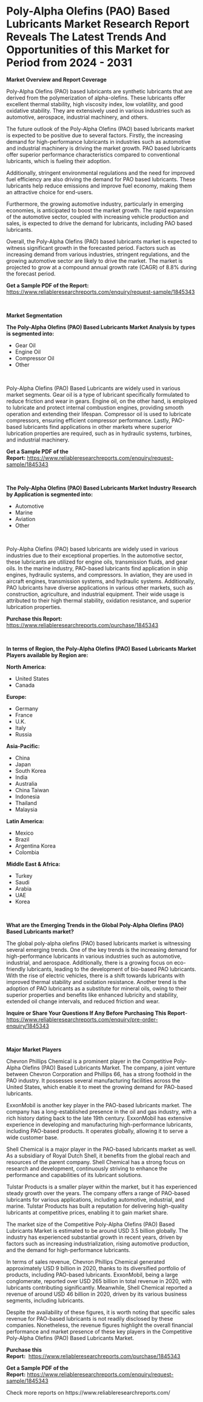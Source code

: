 <p><h1>Poly-Alpha Olefins (PAO) Based Lubricants Market Research Report Reveals The Latest Trends And Opportunities of this Market for Period from 2024 - 2031</h1></p><p><strong>Market Overview and Report Coverage</strong></p>
<p><p>Poly-Alpha Olefins (PAO) based lubricants are synthetic lubricants that are derived from the polymerization of alpha-olefins. These lubricants offer excellent thermal stability, high viscosity index, low volatility, and good oxidative stability. They are extensively used in various industries such as automotive, aerospace, industrial machinery, and others.</p><p>The future outlook of the Poly-Alpha Olefins (PAO) based lubricants market is expected to be positive due to several factors. Firstly, the increasing demand for high-performance lubricants in industries such as automotive and industrial machinery is driving the market growth. PAO based lubricants offer superior performance characteristics compared to conventional lubricants, which is fueling their adoption.</p><p>Additionally, stringent environmental regulations and the need for improved fuel efficiency are also driving the demand for PAO based lubricants. These lubricants help reduce emissions and improve fuel economy, making them an attractive choice for end-users.</p><p>Furthermore, the growing automotive industry, particularly in emerging economies, is anticipated to boost the market growth. The rapid expansion of the automotive sector, coupled with increasing vehicle production and sales, is expected to drive the demand for lubricants, including PAO based lubricants.</p><p>Overall, the Poly-Alpha Olefins (PAO) based lubricants market is expected to witness significant growth in the forecasted period. Factors such as increasing demand from various industries, stringent regulations, and the growing automotive sector are likely to drive the market. The market is projected to grow at a compound annual growth rate (CAGR) of 8.8% during the forecast period.</p></p>
<p><strong>Get a Sample PDF of the Report:</strong> <a href="https://www.reliableresearchreports.com/enquiry/request-sample/1845343">https://www.reliableresearchreports.com/enquiry/request-sample/1845343</a></p>
<p>&nbsp;</p>
<p><strong>Market Segmentation</strong></p>
<p><strong>The Poly-Alpha Olefins (PAO) Based Lubricants Market Analysis by types is segmented into:</strong></p>
<p><ul><li>Gear Oil</li><li>Engine Oil</li><li>Compressor Oil</li><li>Other</li></ul></p>
<p>&nbsp;</p>
<p><p>Poly-Alpha Olefins (PAO) Based Lubricants are widely used in various market segments. Gear oil is a type of lubricant specifically formulated to reduce friction and wear in gears. Engine oil, on the other hand, is employed to lubricate and protect internal combustion engines, providing smooth operation and extending their lifespan. Compressor oil is used to lubricate compressors, ensuring efficient compressor performance. Lastly, PAO-based lubricants find applications in other markets where superior lubrication properties are required, such as in hydraulic systems, turbines, and industrial machinery.</p></p>
<p><strong>Get a Sample PDF of the Report:</strong>&nbsp;<a href="https://www.reliableresearchreports.com/enquiry/request-sample/1845343">https://www.reliableresearchreports.com/enquiry/request-sample/1845343</a></p>
<p>&nbsp;</p>
<p><strong>The Poly-Alpha Olefins (PAO) Based Lubricants Market Industry Research by Application is segmented into:</strong></p>
<p><ul><li>Automotive</li><li>Marine</li><li>Aviation</li><li>Other</li></ul></p>
<p>&nbsp;</p>
<p><p>Poly-Alpha Olefins (PAO) based lubricants are widely used in various industries due to their exceptional properties. In the automotive sector, these lubricants are utilized for engine oils, transmission fluids, and gear oils. In the marine industry, PAO-based lubricants find application in ship engines, hydraulic systems, and compressors. In aviation, they are used in aircraft engines, transmission systems, and hydraulic systems. Additionally, PAO lubricants have diverse applications in various other markets, such as construction, agriculture, and industrial equipment. Their wide usage is attributed to their high thermal stability, oxidation resistance, and superior lubrication properties.</p></p>
<p><strong>Purchase this Report:</strong>&nbsp; <a href="https://www.reliableresearchreports.com/purchase/1845343">https://www.reliableresearchreports.com/purchase/1845343</a></p>
<p>&nbsp;</p>
<p><strong>In terms of Region, the Poly-Alpha Olefins (PAO) Based Lubricants Market Players available by Region are:</strong></p>
<p>
    <p> <strong> North America: </strong>
        <ul>
            <li>United States</li>
            <li>Canada</li>
        </ul>
        </p> 
    <p> <strong> Europe: </strong>
        <ul>
            <li>Germany</li>
            <li>France</li>
            <li>U.K.</li>
            <li>Italy</li>
            <li>Russia</li>
        </ul>
        </p> 
    <p> <strong> Asia-Pacific: </strong>
        <ul>
            <li>China</li>
            <li>Japan</li>
            <li>South Korea</li>
            <li>India</li>
            <li>Australia</li>
            <li>China Taiwan</li>
            <li>Indonesia</li>
            <li>Thailand</li>
            <li>Malaysia</li>
        </ul>
        </p> 
    <p> <strong> Latin America: </strong>
        <ul>
            <li>Mexico</li>
            <li>Brazil</li>
            <li>Argentina Korea</li>
            <li>Colombia</li>
        </ul>
        </p> 
    <p> <strong> Middle East & Africa: </strong>
        <ul>
            <li>Turkey</li>
            <li>Saudi</li>
            <li>Arabia</li>
            <li>UAE</li>
            <li>Korea</li>
        </ul>
    </p>
    </p>
<p>&nbsp;</p>
<p><strong>What are the Emerging Trends in the Global Poly-Alpha Olefins (PAO) Based Lubricants market?</strong></p>
<p><p>The global poly-alpha olefins (PAO) based lubricants market is witnessing several emerging trends. One of the key trends is the increasing demand for high-performance lubricants in various industries such as automotive, industrial, and aerospace. Additionally, there is a growing focus on eco-friendly lubricants, leading to the development of bio-based PAO lubricants. With the rise of electric vehicles, there is a shift towards lubricants with improved thermal stability and oxidation resistance. Another trend is the adoption of PAO lubricants as a substitute for mineral oils, owing to their superior properties and benefits like enhanced lubricity and stability, extended oil change intervals, and reduced friction and wear.</p></p>
<p><strong>Inquire or Share Your Questions If Any Before Purchasing This Report</strong>- <a href="https://www.reliableresearchreports.com/enquiry/pre-order-enquiry/1845343">https://www.reliableresearchreports.com/enquiry/pre-order-enquiry/1845343</a></p>
<p>&nbsp;</p>
<p><strong>Major Market Players</strong></p>
<p><p>Chevron Phillips Chemical is a prominent player in the Competitive Poly-Alpha Olefins (PAO) Based Lubricants Market. The company, a joint venture between Chevron Corporation and Phillips 66, has a strong foothold in the PAO industry. It possesses several manufacturing facilities across the United States, which enable it to meet the growing demand for PAO-based lubricants.</p><p>ExxonMobil is another key player in the PAO-based lubricants market. The company has a long-established presence in the oil and gas industry, with a rich history dating back to the late 19th century. ExxonMobil has extensive experience in developing and manufacturing high-performance lubricants, including PAO-based products. It operates globally, allowing it to serve a wide customer base.</p><p>Shell Chemical is a major player in the PAO-based lubricants market as well. As a subsidiary of Royal Dutch Shell, it benefits from the global reach and resources of the parent company. Shell Chemical has a strong focus on research and development, continuously striving to enhance the performance and capabilities of its lubricant solutions.</p><p>Tulstar Products is a smaller player within the market, but it has experienced steady growth over the years. The company offers a range of PAO-based lubricants for various applications, including automotive, industrial, and marine. Tulstar Products has built a reputation for delivering high-quality lubricants at competitive prices, enabling it to gain market share.</p><p>The market size of the Competitive Poly-Alpha Olefins (PAO) Based Lubricants Market is estimated to be around USD 3.5 billion globally. The industry has experienced substantial growth in recent years, driven by factors such as increasing industrialization, rising automotive production, and the demand for high-performance lubricants.</p><p>In terms of sales revenue, Chevron Phillips Chemical generated approximately USD 9 billion in 2020, thanks to its diversified portfolio of products, including PAO-based lubricants. ExxonMobil, being a large conglomerate, reported over USD 265 billion in total revenue in 2020, with lubricants contributing significantly. Meanwhile, Shell Chemical reported a revenue of around USD 46 billion in 2020, driven by its various business segments, including lubricants.</p><p>Despite the availability of these figures, it is worth noting that specific sales revenue for PAO-based lubricants is not readily disclosed by these companies. Nonetheless, the revenue figures highlight the overall financial performance and market presence of these key players in the Competitive Poly-Alpha Olefins (PAO) Based Lubricants Market.</p></p>
<p><strong>Purchase this Report:</strong>&nbsp;&nbsp;<a href="https://www.reliableresearchreports.com/purchase/1845343">https://www.reliableresearchreports.com/purchase/1845343</a></p>
<p></p>
<p><strong>Get a Sample PDF of the Report:</strong>&nbsp;<a href="https://www.reliableresearchreports.com/enquiry/request-sample/1845343">https://www.reliableresearchreports.com/enquiry/request-sample/1845343</a></p>
<p>Check more reports on https://www.reliableresearchreports.com/</p>